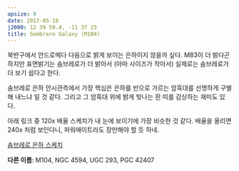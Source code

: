 ```yaml
---
apsize: 9
date: 2017-05-18
j2000: 12 39 59.4, -11 37 23
title: Sombrero Galaxy (M104)
---
```


북반구에서 안드로메다 다음으로 밝게 보이는 은하이지 않을까 싶다.
M83이 더 밝다곤 하지만 표면밝기는 솜브레로가 더 밝아서 (아마 사이즈가 작아서)
실제로는 솜브레로가 더 보기 쉽다고 한다.

솜브레로 은하 안시관측에서 가장 핵심은 은하를 반으로 가르는 암흑대를 선명하게
구별해 내느냐 일 것 같다. 그리고 그 암흑대 위에 밝게 빚나는 흰 띠를 감상하는 
재미도 있다.

아래 링크 중 120x 배율 스케치가 내 눈에 보이기에 가장 비슷한 것 같다. 배율을 
올리면 240x 처럼 보인다니, 파워매이트라도 장만해야 할 듯 하네.

[솜브레로 은하 스케치](http://www.perezmedia.net/beltofvenus/archives/000805.html)

**다른 이름**: M104, NGC 4594, UGC 293, PGC 42407